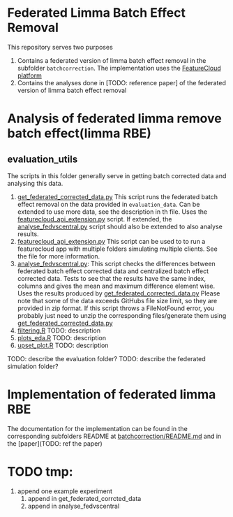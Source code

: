 # Federated Limma Batch Effect Removal
This repository serves two purposes
1. Contains a federated version of limma batch effect removal in the subfolder 
`batchcorrection`. The implementation uses the 
[FeatureCloud platform](http://dx.doi.org/10.2196/42621)
1. Contains the analyses done in [TODO: reference paper] of the federated version
of limma batch effect removal

# Analysis of federated limma remove batch effect(limma RBE)
## evaluation_utils
The scripts in this folder generally serve in getting batch corrected data and 
analysing this data.
1. [get_federated_corrected_data.py](evaluation_utils/get_federated_corrected_data.py)
This script runs the federated batch effect removal on the data provided in
`evaluation_data`. Can be extended to use more data, see the description in th
file. Uses the [featurecloud_api_extension.py](evaluation_utils/featurecloud_api_extension.py)
script. If extended, the [analyse_fedvscentral.py](evaluation_utils/analyse_fedvscentral.py)
script should also be extended to also analyse results.
1. [featurecloud_api_extension.py](evaluation_utils/featurecloud_api_extension.py)
This script can be used to to run a featurecloud app with multiple folders simulating
multiple clients. See the file for more information.
1. [analyse_fedvscentral.py](evaluation_utils/analyse_fedvscentral.py):
This script checks the differences between federated batch effect corrected data
and centralized batch effect corrected data. Tests to see that the results
have the same index, columns and gives the mean and maximum difference element 
wise. Uses the results produced by [get_federated_corrected_data.py](evaluation_utils/get_federated_corrected_data.py)
Please note that some of the data exceeds GitHubs file size limit, so they
are provided in zip format. If this script throws a FileNotFound error, you
probably just need to unzip the corresponding files/generate them using
[get_federated_corrected_data.py](evaluation_utils/get_federated_corrected_data.py)
1. [filtering.R](evaluation_utils/filtering.R)
TODO: description
1. [plots_eda.R](evaluation_utils/plots_eda.R)
TODO: description
1. [upset_plot.R](evaluation_utils/upset_plot.py)
TODO: description

TODO: describe the evaluation folder?
TODO: describe the federated simulation folder?

# Implementation of federated limma RBE
The documentation for the implementation can be found in the corresponding 
subfolders README at [batchcorrection/README.md](batchcorrection/README.md)
and in the [paper](TODO: ref the paper) 


# TODO tmp:
1. append one example experiment
    1. append in get_federated_corrcted_data
    1. append in analyse_fedvscentral
